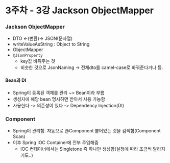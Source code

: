 # 3주차 - 3강 Jackson ObjectMapper

### Jackson ObjectMapper 
* DTO <-(변환)-> JSON(문자열) 
* writeValueAsString : Object to String
* ObjectMapper
* `@JsonProperty`
  * key값 바꿔주는 것
  * 비슷한 것으로 JsonNaming -> 전체dto를 camel-case로 바꿔준다거나 등. 

#### Bean과 DI
* Spring이 등록된 객체를 관리 ~> Bean이라 부름
* 생성자에 해당 bean 명시하면 받아서 사용 가능함
* 사용한다 -> 의존성이 있다 -> Dependency Injection(DI)


### Component
* Spring이 관리함. 자동으로 @Component 붙어있는 것을 검색함(Component Scan)
* 이후 Spring IOC Container에 전부 주입해줌
  * IOC 컨테이너에서는 Singletone 즉 하나만 생성함(설정에 따라 조금씩 달라지기도..) 